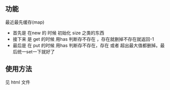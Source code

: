 ## 功能

最近最先缓存(map)


- 首先是 在new 的 时候 初始化 size 之类的东西
- 接下来 是 get 的时候 用has 判断存不存在 ，存在就删掉不存在就返回-1
- 最后是 在 put 的时候 用has 判断存不存在，存在 或者 超出最大值都删掉。最后统一set一下就好了


## 使用方法

见 html 文件